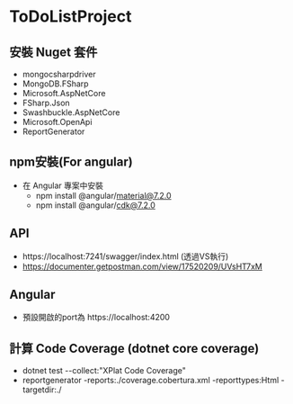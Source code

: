 # ToDoListProject

## 安裝 Nuget 套件
- mongocsharpdriver
- MongoDB.FSharp
- Microsoft.AspNetCore
- FSharp.Json
- Swashbuckle.AspNetCore
- Microsoft.OpenApi
- ReportGenerator

## npm安裝(For angular)
- 在 Angular 專案中安裝
  - npm install @angular/material@7.2.0
  - npm install @angular/cdk@7.2.0

## API
- https://localhost:7241/swagger/index.html (透過VS執行)
- https://documenter.getpostman.com/view/17520209/UVsHT7xM

## Angular
- 預設開啟的port為 https://localhost:4200

## 計算 Code Coverage (dotnet core coverage)
- dotnet test --collect:"XPlat Code Coverage"
- reportgenerator -reports:./coverage.cobertura.xml -reporttypes:Html -targetdir:./